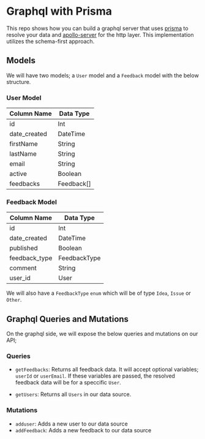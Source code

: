 # Graphql with Prisma
This repo shows how you can build a graphql server that uses [prisma](https://www.prisma.io/?utm_source=Prisma%20Ambassador&utm_medium=Blog%20post&utm_campaign=Prisma%20AP%20Joey%20Ng%27ethe) to resolve your data and [apollo-server](https://github.com/apollographql/apollo-server) for the http layer. This implementation utilizes the schema-first approach.

## Models

We will have two models; a `User` model and a `Feedback` model with the below structure.


### User Model

| Column Name  | Data Type  |
|--------------|------------|
| id           | Int        |
| date_created | DateTime   |
| firstName    | String     |
| lastName     | String     |
| email        | String     |
| active       | Boolean    |
| feedbacks    | Feedback[] |

### Feedback Model

| Column Name   | Data Type    |
|---------------|--------------|
| id            | Int          |
| date_created  | DateTime     |
| published     | Boolean      |
| feedback_type | FeedbackType |
| comment       | String       |
| user_id       | User         |

We will also have a `FeedbackType` `enum` which will be of type `Idea`, `Issue` or `Other`.

## Graphql Queries and Mutations

On the graphql side, we will expose the below queries and mutations on our API;

### Queries

- `getFeedbacks`: Returns all feedback data. It will accept optional variables; `userId` or `userEmail`. If these variables are passed, the resolved feedback data will be for a speccific `User`.

- `getUsers`: Returns all `Users` in our data source.


### Mutations

- `adduser`: Adds a new user to our data source
- `addFeedback`: Adds a new feedback to our data source




